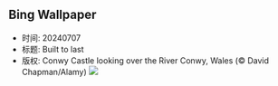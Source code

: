 ## Bing Wallpaper
- 时间: 20240707
- 标题: Built to last
- 版权: Conwy Castle looking over the River Conwy, Wales (© David Chapman/Alamy)
![](https://cn.bing.com/th?id=OHR.ConwyRiver_EN-US4472231451_UHD.jpg&rf=LaDigue_UHD.jpg&pid=hp&w=3840&h=2160&rs=1&c=4)
